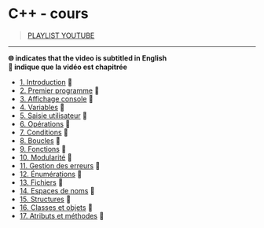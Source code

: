 # C++ - cours

> [PLAYLIST YOUTUBE](https://www.youtube.com/playlist?list=PLrSOXFDHBtfFKOzlm5iCBeXDTLxXdmxpx)

---

**🌐 indicates that the video is subtitled in English**<br>
**🔢 indique que la vidéo est chapitrée**

+ [1. Introduction](https://www.youtube.com/watch?v=f3UVQPbw32w) 🔢
+ [2. Premier programme](https://www.youtube.com/watch?v=FjG4HYo-Jm0) 🔢
+ [3. Affichage console](https://www.youtube.com/watch?v=lS4sXuTXkyI) 🔢
+ [4. Variables](https://www.youtube.com/watch?v=3exIzj5MYzU) 🔢
+ [5. Saisie utilisateur](https://www.youtube.com/watch?v=tkCCUzIErNU) 🔢
+ [6. Opérations](https://www.youtube.com/watch?v=CZ03XvQySsY) 🔢
+ [7. Conditions](https://www.youtube.com/watch?v=TcqdKWAK894) 🔢
+ [8. Boucles](https://www.youtube.com/watch?v=blot7YV0MH4) 🔢
+ [9. Fonctions](https://www.youtube.com/watch?v=2CzOycVN-FY) 🔢
+ [10. Modularité](https://www.youtube.com/watch?v=-bnCYbP15a8) 🔢
+ [11. Gestion des erreurs](https://www.youtube.com/watch?v=6MnuOOr1iZ8) 🔢
+ [12. Énumérations](https://www.youtube.com/watch?v=q6AUExuGhyU) 🔢
+ [13. Fichiers](https://www.youtube.com/watch?v=s98HCale71U) 🔢
+ [14. Espaces de noms](https://www.youtube.com/watch?v=vMrIyb6PhwM) 🔢
+ [15. Structures](https://www.youtube.com/watch?v=vMrIyb6PhwM) 🔢
+ [16. Classes et objets](https://www.youtube.com/watch?v=sFdFzlbMKVs) 🔢
+ [17. Atributs et méthodes](https://www.youtube.com/watch?v=a0_xBdcLd0Y) 🔢
